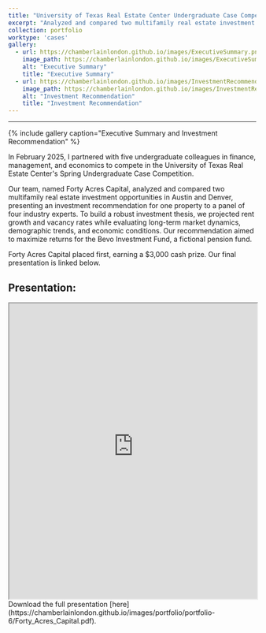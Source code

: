 ```yaml
---
title: "University of Texas Real Estate Center Undergraduate Case Competition (2025)"
excerpt: "Analyzed and compared two multifamily real estate investment opportunities in Austin and Denver."
collection: portfolio
worktype: 'cases'
gallery:
  - url: https://chamberlainlondon.github.io/images/ExecutiveSummary.png
    image_path: https://chamberlainlondon.github.io/images/ExecutiveSummary.png
    alt: "Executive Summary"
    title: "Executive Summary"
  - url: https://chamberlainlondon.github.io/images/InvestmentRecommendation.png
    image_path: https://chamberlainlondon.github.io/images/InvestmentRecommendation.png
    alt: "Investment Recommendation"
    title: "Investment Recommendation"
---
```

------

{% include gallery caption="Executive Summary and Investment Recommendation" %}

In February 2025, I partnered with five undergraduate colleagues in finance, management, and economics to compete in the University of Texas Real Estate Center's Spring Undergraduate Case Competition. 

Our team, named Forty Acres Capital, analyzed and compared two multifamily real estate investment opportunities in Austin and Denver, presenting an investment recommendation for one property to a panel of four industry experts. To build a robust investment thesis, we projected rent growth and vacancy rates while evaluating long-term market dynamics, demographic trends, and economic conditions. Our recommendation aimed to maximize returns for the Bevo Investment Fund, a fictional pension fund.

Forty Acres Capital placed first, earning a $3,000 cash prize. Our final presentation is linked below.

## Presentation:

<iframe
      src="https://chamberlainlondon.github.io/images/portfolio/portfolio-6/Forty_Acres_Capital.pdf"
      width="100%"
      height="600px"
></iframe>

<br>
Download the full presentation [here](https://chamberlainlondon.github.io/images/portfolio/portfolio-6/Forty_Acres_Capital.pdf).

